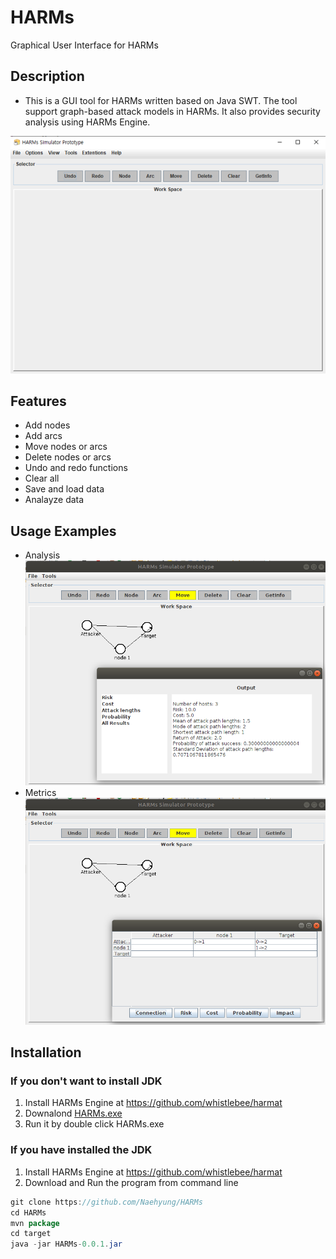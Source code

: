 # HARMs
Graphical User Interface for HARMs

## Description
-	This is a GUI tool for HARMs written based on Java SWT. The tool support graph-based attack models in HARMs. It also provides security analysis using HARMs Engine.

![Main](./img/main.png)
 
## Features
-	Add nodes
-	Add arcs
-	Move nodes or arcs
-	Delete nodes or arcs
-	Undo and redo functions
-	Clear all
-	Save and load data
-	Analayze data

## Usage Examples
- Analysis<br />
![Analysis](./img/analysis.png)
- Metrics<br />
![Metrics](./img/metrics.png)

## Installation
### If you don't want to install JDK<br />
1. Install HARMs Engine at https://github.com/whistlebee/harmat<br />
2. Downalond <a id="raw-url" href="https://raw.githubusercontent.com/Naehyung/HARMs/master/HARMs.exe">HARMs.exe</a><br />
3. Run it by double click HARMs.exe
### If you have installed the JDK<br />
1. Install HARMs Engine at https://github.com/whistlebee/harmat<br />
2. Download and Run the program from command line
```java
git clone https://github.com/Naehyung/HARMs
cd HARMs
mvn package
cd target
java -jar HARMs-0.0.1.jar
```

